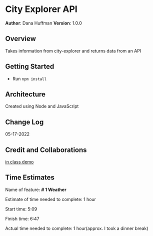 # City Explorer API

**Author**: Dana Huffman
**Version**: 1.0.0

## Overview

Takes information from city-explorer and returns data from an API

## Getting Started

- Run `npm install`

## Architecture

Created using Node and JavaScript

## Change Log

05-17-2022

## Credit and Collaborations

[in class demo](https://github.com/codefellows/seattle-code-301d85/tree/main/class-07/in-class-demo/pets-api-301d85)

## Time Estimates

Name of feature: **# 1 Weather**

Estimate of time needed to complete: 1 hour

Start time: 5:09

Finish time: 6:47

Actual time needed to complete: 1 hour(approx. I took a dinner break)
